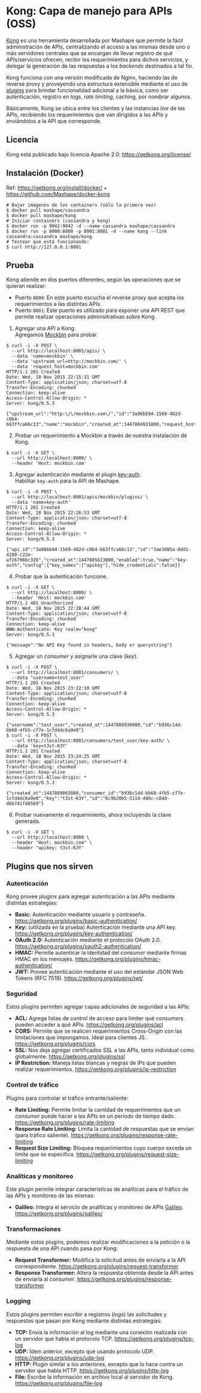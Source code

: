 # Kong: Capa de manejo para APIs (OSS)

[Kong](https://getkong.org) es una herramienta desarrollada por Mashape que
permite la fácil administración de APIs, centralizando el acceso a las mismas
desde uno o más servidores centrales que se encargan de llevar registro de qué
APIs/servicios ofrecen, recibir los requerimientos para dichos servicios, y
delegar la generación de las respuestas a los *backends* destinados a tal fin.

Kong funciona con una versión modificada de Nginx, haciendo las de reverse proxy
y proveyendo una estructura extensible mediante el uso de [plugins](https://getkong.org/plugins/)
para brindar funcionalidad adicional a la básica, como ser autenticación, registro en logs,
*rate limiting*, caching, por nombrar algunos.

Básicamente, Kong se ubica entre los clientes y las instancias *live* de las APIs,
recibiendo los requerimientos que van dirigidos a las APIs y enviándolos a la
API que corresponde.

## Licencia

Kong está publicado bajo licencia Apache 2.0: https://getkong.org/license/

## Instalación (Docker)

Ref: https://getkong.org/install/docker/ + https://github.com/Mashape/docker-kong

```console
# Bajar imágenes de los containers (sólo la primera vez)
$ docker pull mashape/cassandra
$ docker pull mashape/kong
# Iniciar containers (cassandra y kong)
$ docker run -p 9042:9042 -d --name cassandra mashape/cassandra
$ docker run -p 8000:8000 -p 8001:8001 -d --name kong --link cassandra:cassandra mashape/kong
# Testear que está funcionando:
$ curl http://127.0.0.1:8001
```

## Prueba

Kong atiende en dos puertos diferentes, según las operaciones que se quieran
realizar:

* Puerto `8000`: En este puerto escucha el reverse proxy que acepta los
  requerimientos a las distintas APIs.
* Puerto `8001`: Este puerto es utilizado para exponer una API REST que permite
  realizar operaciones adminsitrativas sobre Kong.

1. Agregar una API a Kong.  
   Agregamos [Mockbin](http://mockbin.com) para probar.

```console
$ curl -i -X POST \
  --url http://localhost:8001/apis/ \
  --data 'name=mockbin' \
  --data 'upstream_url=http://mockbin.com/' \
  --data 'request_host=mockbin.com'
HTTP/1.1 201 Created
Date: Wed, 18 Nov 2015 22:15:31 GMT
Content-Type: application/json; charset=utf-8
Transfer-Encoding: chunked
Connection: keep-alive
Access-Control-Allow-Origin: *
Server: kong/0.5.3

{"upstream_url":"http:\/\/mockbin.com\/","id":"3a96bb94-1569-402d-c0b4-b63ffca66c13","name":"mockbin","created_at":1447884931000,"request_host":"mockbin.com"}
```

2. Probar un requerimiento a Mockbin a través de nuestra instalación de Kong.

```console
$ curl -i -X GET \
  --url http://localhost:8000/ \
  --header 'Host: mockbin.com'
```

3. Agregar autenticación mediante el plugin [key-auth](https://getkong.org/plugins/key-authentication).  
   Habilitar `key-auth` para la API de Mashape.

```console
$ curl -i -X POST \
  --url http://localhost:8001/apis/mockbin/plugins/ \
  --data 'name=key-auth'
HTTP/1.1 201 Created
Date: Wed, 18 Nov 2015 22:26:53 GMT
Content-Type: application/json; charset=utf-8
Transfer-Encoding: chunked
Connection: keep-alive
Access-Control-Allow-Origin: *
Server: kong/0.5.3

{"api_id":"3a96bb94-1569-402d-c0b4-b63ffca66c13","id":"3ae3d85a-8dd1-4280-c22e-af26796bc326","created_at":1447885613000,"enabled":true,"name":"key-auth","config":{"key_names":["apikey"],"hide_credentials":false}}
```

4. Probar que la autenticación funcione.

```console
$ curl -i -X GET \
  --url http://localhost:8000/ \
  --header 'Host: mockbin.com'
HTTP/1.1 401 Unauthorized
Date: Wed, 18 Nov 2015 22:28:44 GMT
Content-Type: application/json; charset=utf-8
Transfer-Encoding: chunked
Connection: keep-alive
WWW-Authenticate: Key realm="kong"
Server: kong/0.5.3

{"message":"No API Key found in headers, body or querystring"}
```

5. Agregar un *consumer* y asignarle una clave (*key*).

```console
$ curl -i -X POST \
  --url http://localhost:8001/consumers/ \
  --data "username=test_user"
HTTP/1.1 201 Created
Date: Wed, 18 Nov 2015 23:22:10 GMT
Content-Type: application/json; charset=utf-8
Transfer-Encoding: chunked
Connection: keep-alive
Access-Control-Allow-Origin: *
Server: kong/0.5.3

{"username":"test_user","created_at":1447888930000,"id":"b936c14d-bb60-4fb5-cf7e-1cfd4dc6a9e0"}
$ curl -i -X POST \
  --url http://localhost:8001/consumers/test_user/key-auth/ \
  --data 'key=t3st-K3Y'
HTTP/1.1 201 Created
Date: Wed, 18 Nov 2015 23:24:25 GMT
Content-Type: application/json; charset=utf-8
Transfer-Encoding: chunked
Connection: keep-alive
Access-Control-Allow-Origin: *
Server: kong/0.5.3

{"created_at":1447889065000,"consumer_id":"b936c14d-bb60-4fb5-cf7e-1cfd4dc6a9e0","key":"t3st-K3Y","id":"6c9b20b5-5114-486c-c84d-d6b741fd8569"}
```

6. Probar nuevamente el requerimiento, ahora incluyendo la clave generada.

```console
$ curl -i -X GET \
  --url http://localhost:8000 \
  --header "Host: mockbin.com" \
  --header "apikey: t3st-K3Y"
```

## Plugins que nos sirven

### Autenticación

Kong provee plugins para agregar autenticación a las APIs mediante distintas estrategias:

* **Basic:** Autenticación mediante usuario y contraseña. https://getkong.org/plugins/basic-authentication/
* **Key:** (utilizada en la prueba) Autenticación mediante una API key. https://getkong.org/plugins/key-authentication/
* **OAuth 2.0:** Autenticación mediante el protocolo OAuth 2.0. https://getkong.org/plugins/oauth2-authentication/
* **HMAC:** Permite autenticar la identidad del *consumer* mediante firmas HMAC en los mensajes. https://getkong.org/plugins/hmac-authentication/
* **JWT:** Provee autenticación mediante el uso del estándar JSON Web Tokens (RFC 7519). https://getkong.org/plugins/jwt/

### Seguridad

Estos plugins permiten agregar capas adicionales de seguridad a las APIs:

* **ACL:** Agrega listas de control de acceso para limiter qué *consumers* pueden acceder a qué APIs. https://getkong.org/plugins/acl
* **CORS:** Permite que se realicen requerimientos Cross-Origin con las limitaciones que impongamos. Ideal para clientes JS. https://getkong.org/plugins/cors
* **SSL:** Nos deja agregar certificados SSL a las APIs, tanto individual como globalmente. https://getkong.org/plugins/ssl
* **IP Restriction:** Maneja listas blancas y negras de IPs que pueden realizar requerimientos. https://getkong.org/plugins/ip-restriction

### Control de tráfico

Plugins para controlar el tráfico entrante/saliente:

* **Rate Limiting:** Permite limitar la cantidad de requerimientos que un *consumer* puede hacer a las APIs en un periodo de tiempo dado. https://getkong.org/plugins/rate-limiting
* **Response Rate Limiting:** Limita la cantidad de respuestas que se envían (para tráfico saliente). https://getkong.org/plugins/response-rate-limiting
* **Request Size Limiting:** Bloquea requerimientos cuyo cuerpo exceda un límite que se especifica. https://getkong.org/plugins/request-size-limiting

### Analíticas y monitoreo

Este plugin permite integrar características de analíticas para el tráfico de las APIs y monitoreo de las mismas:

* **Galileo:** Integra el servicio de analíticas y monitoreo de APIs [Galileo](https://getgalileo.io). https://getkong.org/plugins/galileo/

### Transformaciones

Mediante estos plugins, podemos realizar modificaciones a la petición o la respuesta de una API cuando pasa por Kong:

* **Request Transformer:** Modifica la solicitud antes de enviarla a la API correspondiente. https://getkong.org/plugins/request-transformer
* **Response Transformer:** Altera la respuesta obtenida desde la API antes de enviarla al *consumer*. https://getkong.org/plugins/response-transformer

### Logging

Estos plugins permiten escribir a registros (*logs*) las solicitudes y respuestas que pasan por Kong mediante distintas estrategias:

* **TCP:** Envía la información al log mediante una conexión realizada con un servidor que habla el protocolo TCP. https://getkong.org/plugins/tcp-log
* **UDP:** Ídem anterior, excepto que usando protocolo UDP. https://getkong.org/plugins/udp-log
* **HTTP:** Plugin similar a los anteriores, excepto que lo hace contra un servidor que habla HTTP. https://getkong.org/plugins/http-log
* **File:** Escribe la información en archivo local al servidor de Kong. https://getkong.org/plugins/file-log
